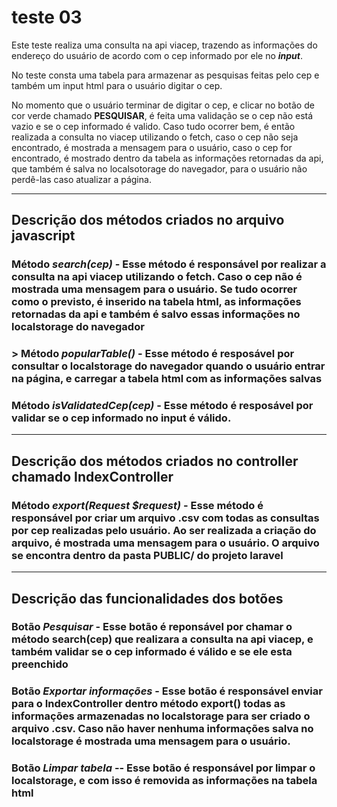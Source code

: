 # teste 03

Este teste realiza uma consulta na api viacep, trazendo as informações do endereço do usuário de acordo com o cep informado por ele no **_input_**.


No teste consta uma tabela para armazenar as pesquisas feitas pelo cep e também um input html para o usuário digitar o cep.

No momento que o usuário terminar de digitar o cep, e clicar no botão de cor verde chamado **PESQUISAR**, é feita uma validação se o cep não está vazio e se o cep informado é valido. Caso tudo ocorrer bem, é então realizada a consulta no viacep utilizando o fetch, caso o cep não seja encontrado, é mostrada a mensagem para o usuário, caso o cep for encontrado, é mostrado dentro da tabela as informações retornadas da api, que também é salva no localsotorage do navegador, para o usuário não perdê-las caso atualizar a página.

---

## Descrição dos métodos criados no arquivo javascript

### Método *search(cep)* - Esse método é responsável por realizar a consulta na api viacep utilizando o fetch. Caso o cep não é mostrada uma mensagem para o usuário. Se tudo ocorrer como o previsto, é inserido na tabela html, as informações retornadas da api e também é salvo essas informações no localstorage do navegador

### > Método *popularTable()* - Esse método é resposável por consultar o localstorage do navegador quando o usuário entrar na página, e carregar a tabela html com as informações salvas

### Método *isValidatedCep(cep)* - Esse método é resposável por validar se o cep informado no input é válido.

---

## Descrição dos métodos criados no controller chamado IndexController

### Método *export(Request $request)* - Esse método é responsável por criar um arquivo **.csv** com todas as consultas por cep realizadas pelo usuário. Ao ser realizada a criação do arquivo, é mostrada uma mensagem para o usuário. O arquivo se encontra dentro da pasta **PUBLIC/** do projeto laravel

---

## Descrição das funcionalidades dos botões

### Botão *Pesquisar* - Esse botão é reponsável por chamar o método search(cep) que realizara a consulta na api viacep, e também validar se o cep informado é válido e se ele esta preenchido

### Botão *Exportar informações* - Esse botão é responsável enviar para o IndexController dentro método export() todas as informações armazenadas no localstorage para ser criado o arquivo .csv. Caso não haver nenhuma informações salva no localstorage é mostrada uma mensagem para o usuário.

### Botão *Limpar tabela* -- Esse botão é responsável por limpar o localstorage, e com isso é removida as informações na tabela html

